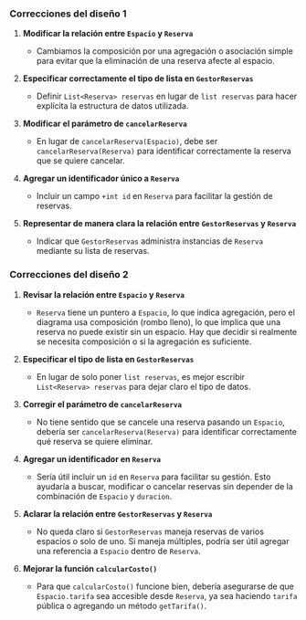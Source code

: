 ### Correcciones del diseño 1

1. **Modificar la relación entre `Espacio` y `Reserva`**  
   - Cambiamos la composición por una agregación o asociación simple para evitar que la eliminación de una reserva afecte al espacio.

2. **Especificar correctamente el tipo de lista en `GestorReservas`**  
   - Definir `List<Reserva> reservas` en lugar de `list reservas` para hacer explícita la estructura de datos utilizada.

3. **Modificar el parámetro de `cancelarReserva`**  
   - En lugar de `cancelarReserva(Espacio)`, debe ser `cancelarReserva(Reserva)` para identificar correctamente la reserva que se quiere cancelar.

4. **Agregar un identificador único a `Reserva`**  
   - Incluir un campo `+int id` en `Reserva` para facilitar la gestión de reservas.

5. **Representar de manera clara la relación entre `GestorReservas` y `Reserva`**  
   - Indicar que `GestorReservas` administra instancias de `Reserva` mediante su lista de reservas.


### Correcciones del diseño 2

1. **Revisar la relación entre `Espacio` y `Reserva`**  
   - `Reserva` tiene un puntero a `Espacio`, lo que indica agregación, pero el diagrama usa composición (rombo lleno), lo que implica que una reserva no puede existir sin un espacio. Hay que decidir si realmente se necesita composición o si la agregación es suficiente.  

2. **Especificar el tipo de lista en `GestorReservas`**  
   - En lugar de solo poner `list reservas`, es mejor escribir `List<Reserva> reservas` para dejar claro el tipo de datos.  

3. **Corregir el parámetro de `cancelarReserva`**  
   - No tiene sentido que se cancele una reserva pasando un `Espacio`, debería ser `cancelarReserva(Reserva)` para identificar correctamente qué reserva se quiere eliminar.  

4. **Agregar un identificador en `Reserva`**  
   - Sería útil incluir un `id` en `Reserva` para facilitar su gestión. Esto ayudaría a buscar, modificar o cancelar reservas sin depender de la combinación de `Espacio` y `duracion`.  

5. **Aclarar la relación entre `GestorReservas` y `Reserva`**  
   - No queda claro si `GestorReservas` maneja reservas de varios espacios o solo de uno. Si maneja múltiples, podría ser útil agregar una referencia a `Espacio` dentro de `Reserva`.  

6. **Mejorar la función `calcularCosto()`**  
   - Para que `calcularCosto()` funcione bien, debería asegurarse de que `Espacio.tarifa` sea accesible desde `Reserva`, ya sea haciendo `tarifa` pública o agregando un método `getTarifa()`.  


